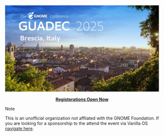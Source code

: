 ![GUADEC 2025 cover](https://github.com/GUADEC/italy/blob/main/assets/GUADEC25-cover.jpg)

<div align="center">
  
[**Registerations Open Now**](https://events.gnome.org/event/259/)

</div>

> [!NOTE]
> This is an unofficial organization not affliated with the GNOME Foundation. If you are looking for a sponsorship to the attend the event via Vanilla OS [navigate here](https://github.com/GUADEC/italy/issues/new?template=guadec-2025-ticket-sponsorship.yml).

